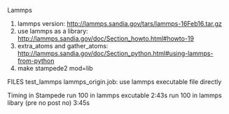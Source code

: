Lammps 

1. lammps version: http://lammps.sandia.gov/tars/lammps-16Feb16.tar.gz
2. use lammps as a library: http://lammps.sandia.gov/doc/Section_howto.html#howto-19
3. extra_atoms and gather_atoms: http://lammps.sandia.gov/doc/Section_python.html#using-lammps-from-python
3. make stampede2 mod=lib


FILES
    test_lammps
    lammps_origin.job:
        use lammps executable file directly

Timing in Stampede
    run 100 in lammps excutable 2:43s
    run 100 in lammps libary (pre no post no) 3:45s
    

